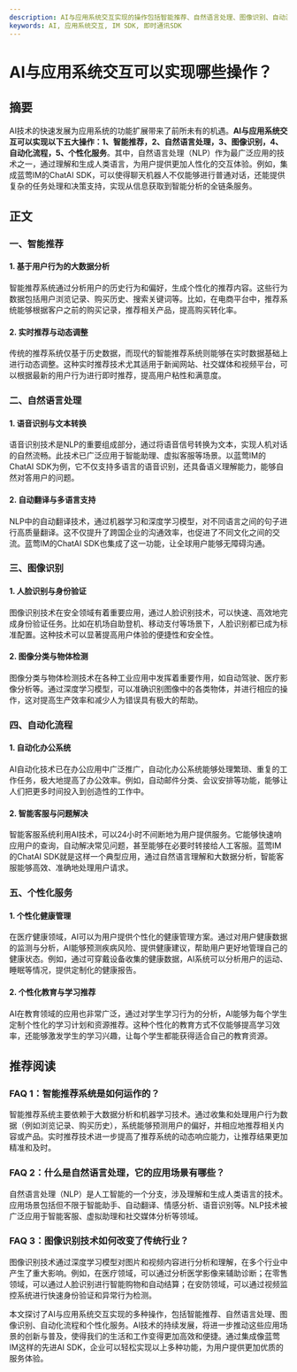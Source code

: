 ```yaml
---
description: AI与应用系统交互实现的操作包括智能推荐、自然语言处理、图像识别、自动流程、个性化服务。
keywords: AI, 应用系统交互, IM SDK, 即时通讯SDK
---
```

# AI与应用系统交互可以实现哪些操作？

## 摘要

AI技术的快速发展为应用系统的功能扩展带来了前所未有的机遇。**AI与应用系统交互可以实现以下五大操作：1、智能推荐，2、自然语言处理，3、图像识别，4、自动化流程，5、个性化服务**。其中，自然语言处理（NLP）作为最广泛应用的技术之一，通过理解和生成人类语言，为用户提供更加人性化的交互体验。例如，集成蓝莺IM的ChatAI SDK，可以使得聊天机器人不仅能够进行普通对话，还能提供复杂的任务处理和决策支持，实现从信息获取到智能分析的全链条服务。

## 正文

### 一、智能推荐

#### 1. 基于用户行为的大数据分析

智能推荐系统通过分析用户的历史行为和偏好，生成个性化的推荐内容。这些行为数据包括用户浏览记录、购买历史、搜索关键词等。比如，在电商平台中，推荐系统能够根据客户之前的购买记录，推荐相关产品，提高购买转化率。

#### 2. 实时推荐与动态调整

传统的推荐系统仅基于历史数据，而现代的智能推荐系统则能够在实时数据基础上进行动态调整。这种实时推荐技术尤其适用于新闻网站、社交媒体和视频平台，可以根据最新的用户行为进行即时推荐，提高用户粘性和满意度。

### 二、自然语言处理

#### 1. 语音识别与文本转换

语音识别技术是NLP的重要组成部分，通过将语音信号转换为文本，实现人机对话的自然流畅。此技术已广泛应用于智能助理、虚拟客服等场景。以蓝莺IM的ChatAI SDK为例，它不仅支持多语言的语音识别，还具备语义理解能力，能够自然对答用户的问题。

#### 2. 自动翻译与多语言支持

NLP中的自动翻译技术，通过机器学习和深度学习模型，对不同语言之间的句子进行高质量翻译。这不仅提升了跨国企业的沟通效率，也促进了不同文化之间的交流。蓝莺IM的ChatAI SDK也集成了这一功能，让全球用户能够无障碍沟通。

### 三、图像识别

#### 1. 人脸识别与身份验证

图像识别技术在安全领域有着重要应用，通过人脸识别技术，可以快速、高效地完成身份验证任务。比如在机场自助登机、移动支付等场景下，人脸识别都已成为标准配置。这种技术可以显著提高用户体验的便捷性和安全性。

#### 2. 图像分类与物体检测

图像分类与物体检测技术在各种工业应用中发挥着重要作用，如自动驾驶、医疗影像分析等。通过深度学习模型，可以准确识别图像中的各类物体，并进行相应的操作，这对提高生产效率和减少人为错误具有极大的帮助。

### 四、自动化流程

#### 1. 自动化办公系统

AI自动化技术已在办公应用中广泛推广，自动化办公系统能够处理繁琐、重复的工作任务，极大地提高了办公效率。例如，自动邮件分类、会议安排等功能，能够让人们把更多时间投入到创造性的工作中。

#### 2. 智能客服与问题解决

智能客服系统利用AI技术，可以24小时不间断地为用户提供服务。它能够快速响应用户的查询，自动解决常见问题，甚至能够在必要时转接给人工客服。蓝莺IM的ChatAI SDK就是这样一个典型应用，通过自然语言理解和大数据分析，智能客服能够高效、准确地处理用户请求。

### 五、个性化服务

#### 1. 个性化健康管理

在医疗健康领域，AI可以为用户提供个性化的健康管理方案。通过对用户健康数据的监测与分析，AI能够预测疾病风险、提供健康建议，帮助用户更好地管理自己的健康状态。例如，通过可穿戴设备收集的健康数据，AI系统可以分析用户的运动、睡眠等情况，提供定制化的健康报告。

#### 2. 个性化教育与学习推荐

AI在教育领域的应用也非常广泛，通过对学生学习行为的分析，AI能够为每个学生定制个性化的学习计划和资源推荐。这种个性化的教育方式不仅能够提高学习效率，还能够激发学生的学习兴趣，让每个学生都能获得适合自己的教育资源。

## 推荐阅读

### **FAQ 1：智能推荐系统是如何运作的？**
智能推荐系统主要依赖于大数据分析和机器学习技术。通过收集和处理用户行为数据（例如浏览记录、购买历史），系统能够预测用户的偏好，并相应地推荐相关内容或产品。实时推荐技术进一步提高了推荐系统的动态响应能力，让推荐结果更加精准和及时。

### **FAQ 2：什么是自然语言处理，它的应用场景有哪些？**
自然语言处理（NLP）是人工智能的一个分支，涉及理解和生成人类语言的技术。应用场景包括但不限于智能助手、自动翻译、情感分析、语音识别等。NLP技术被广泛应用于智能客服、虚拟助理和社交媒体分析等领域。

### **FAQ 3：图像识别技术如何改变了传统行业？**
图像识别技术通过深度学习模型对图片和视频内容进行分析和理解，在多个行业中产生了重大影响。例如，在医疗领域，可以通过分析医学影像来辅助诊断；在零售领域，可以通过人脸识别进行智能购物和自动结算；在安防领域，可以通过视频监控系统进行快速身份验证和异常行为检测。

本文探讨了AI与应用系统交互实现的多种操作，包括智能推荐、自然语言处理、图像识别、自动化流程和个性化服务。AI技术的持续发展，将进一步推动这些应用场景的创新与普及，使得我们的生活和工作变得更加高效和便捷。通过集成像蓝莺IM这样的先进AI SDK，企业可以轻松实现以上多种功能，为用户提供更加优质的服务体验。